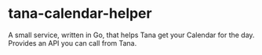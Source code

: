 # tana-calendar-helper
A small service, written in Go, that helps Tana get your Calendar for the day. Provides an API you can call from Tana. 
